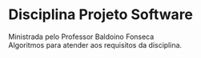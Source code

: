 # Disciplina Projeto Software
Ministrada pelo Professor Baldoino Fonseca <br>
Algoritmos para atender aos requisitos da disciplina.
